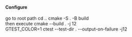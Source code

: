 #### Configure
go to root path cd .. cmake -S . -B build  
then execute cmake --build . -j 12  
 GTEST_COLOR=1 ctest --test-dir . --output-on-failure -j12